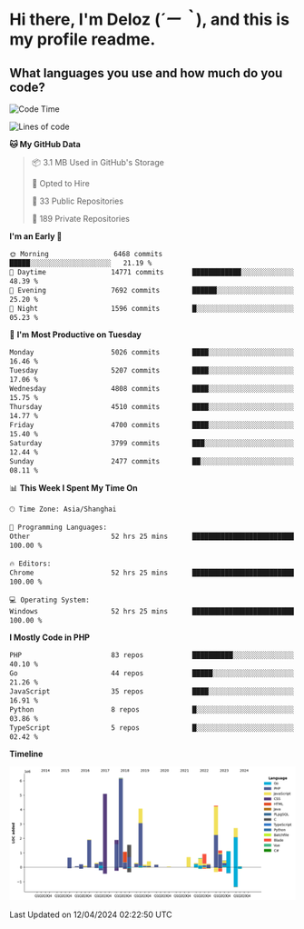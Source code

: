 # **Hi there, I'm Deloz (*´ー｀*), and this is my profile readme.**

## **What languages you use and how much do you code?**

<!--START_SECTION:waka-->
![Code Time](http://img.shields.io/badge/Code%20Time-3%2C738%20hrs%2057%20mins-blue)

![Lines of code](https://img.shields.io/badge/From%20Hello%20World%20I%27ve%20Written-36.9%20million%20lines%20of%20code-blue)

**🐱 My GitHub Data** 

> 📦 3.1 MB Used in GitHub's Storage 
 > 
> 💼 Opted to Hire
 > 
> 📜 33 Public Repositories 
 > 
> 🔑 189 Private Repositories 
 > 
**I'm an Early 🐤** 

```text
🌞 Morning                6468 commits        █████░░░░░░░░░░░░░░░░░░░░   21.19 % 
🌆 Daytime                14771 commits       ████████████░░░░░░░░░░░░░   48.39 % 
🌃 Evening                7692 commits        ██████░░░░░░░░░░░░░░░░░░░   25.20 % 
🌙 Night                  1596 commits        █░░░░░░░░░░░░░░░░░░░░░░░░   05.23 % 
```
📅 **I'm Most Productive on Tuesday** 

```text
Monday                   5026 commits        ████░░░░░░░░░░░░░░░░░░░░░   16.46 % 
Tuesday                  5207 commits        ████░░░░░░░░░░░░░░░░░░░░░   17.06 % 
Wednesday                4808 commits        ████░░░░░░░░░░░░░░░░░░░░░   15.75 % 
Thursday                 4510 commits        ████░░░░░░░░░░░░░░░░░░░░░   14.77 % 
Friday                   4700 commits        ████░░░░░░░░░░░░░░░░░░░░░   15.40 % 
Saturday                 3799 commits        ███░░░░░░░░░░░░░░░░░░░░░░   12.44 % 
Sunday                   2477 commits        ██░░░░░░░░░░░░░░░░░░░░░░░   08.11 % 
```


📊 **This Week I Spent My Time On** 

```text
🕑︎ Time Zone: Asia/Shanghai

💬 Programming Languages: 
Other                    52 hrs 25 mins      █████████████████████████   100.00 % 

🔥 Editors: 
Chrome                   52 hrs 25 mins      █████████████████████████   100.00 % 

💻 Operating System: 
Windows                  52 hrs 25 mins      █████████████████████████   100.00 % 
```

**I Mostly Code in PHP** 

```text
PHP                      83 repos            ██████████░░░░░░░░░░░░░░░   40.10 % 
Go                       44 repos            █████░░░░░░░░░░░░░░░░░░░░   21.26 % 
JavaScript               35 repos            ████░░░░░░░░░░░░░░░░░░░░░   16.91 % 
Python                   8 repos             █░░░░░░░░░░░░░░░░░░░░░░░░   03.86 % 
TypeScript               5 repos             █░░░░░░░░░░░░░░░░░░░░░░░░   02.42 % 
```



**Timeline**

![Lines of Code chart](https://raw.githubusercontent.com/deloz/deloz/main/assets/bar_graph.png)


 Last Updated on 12/04/2024 02:22:50 UTC
<!--END_SECTION:waka-->
